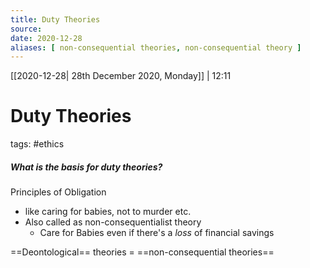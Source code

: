 ```yaml
---
title: Duty Theories
source:
date: 2020-12-28
aliases: [ non-consequential theories, non-consequential theory ]
---
```

[[2020-12-28| 28th December 2020, Monday]] | 12:11

# Duty Theories
tags: #ethics 

##### What is the basis for duty theories?
Principles of Obligation 
- like caring for babies, not to murder etc.
- Also called as non-consequentialist  theory 
	- Care for Babies even if there's a *loss* of financial savings
<!--ID: 1609616331245-->

==Deontological== theories = ==non-consequential theories==
<!--ID: 1609695743503-->












